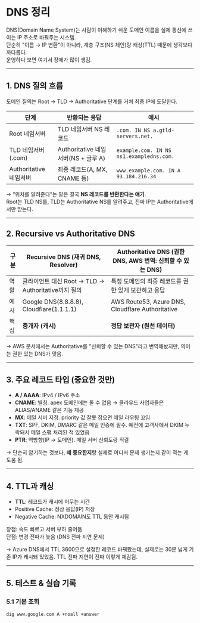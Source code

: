 # DNS 정리

DNS(Domain Name System)는 사람이 이해하기 쉬운 도메인 이름을 실제 통신에 쓰이는 IP 주소로 바꿔주는 시스템.  
단순히 "이름 → IP 변환"이 아니라, 계층 구조(NS 체인)랑 캐싱(TTL) 때문에 생각보다 까다롭다.  
운영하다 보면 여기서 장애가 많이 생김.

---

## 1. DNS 질의 흐름

도메인 질의는 Root → TLD → Authoritative 단계를 거쳐 최종 IP에 도달한다.

| 단계                  | 반환되는 응답                            | 예시                                      |
|-----------------------|------------------------------------------|-------------------------------------------|
| Root 네임서버         | TLD 네임서버 NS 레코드                   | `.com. IN NS a.gtld-servers.net.`         |
| TLD 네임서버 (.com)   | Authoritative 네임서버(NS + 글루 A)       | `example.com. IN NS ns1.exampledns.com.`  |
| Authoritative 네임서버| 최종 레코드(A, MX, CNAME 등)              | `www.example.com. IN A 93.184.216.34`     |

→ “위치를 알려준다”는 말은 결국 **NS 레코드를 반환한다는 얘기**.  
Root는 TLD NS를, TLD는 Authoritative NS를 알려주고, 진짜 IP는 Authoritative에서만 받는다.  

---

## 2. Recursive vs Authoritative DNS

| 구분 | Recursive DNS (재귀 DNS, Resolver) | Authoritative DNS (권한 DNS, AWS 번역: 신뢰할 수 있는 DNS) |
|------|------------------------------------|----------------------------------------------------------|
| 역할 | 클라이언트 대신 Root → TLD → Authoritative까지 질의 | 특정 도메인의 최종 레코드를 권한 있게 보관하고 응답 |
| 예시 | Google DNS(8.8.8.8), Cloudflare(1.1.1.1) | AWS Route53, Azure DNS, Cloudflare Authoritative |
| 핵심 | **중개자 (캐시)** | **정답 보관자 (원천 데이터)** |

→ AWS 문서에서는 Authoritative를 "신뢰할 수 있는 DNS"라고 번역해놨지만, 의미는 권한 있는 DNS가 맞음.  

---

## 3. 주요 레코드 타입 (중요한 것만)

- **A / AAAA**: IPv4 / IPv6 주소  
- **CNAME**: 별칭. apex 도메인에는 둘 수 없음 → 클라우드 사업자들은 ALIAS/ANAME 같은 기능 제공  
- **MX**: 메일 서버 지정. priority 값 잘못 잡으면 메일 라우팅 꼬임  
- **TXT**: SPF, DKIM, DMARC 같은 메일 인증에 필수. 예전에 고객사에서 DKIM 누락돼서 메일 스팸 처리된 적 있었음  
- **PTR**: 역방향(IP → 도메인). 메일 서버 신뢰도랑 직결  

→ 단순히 암기하는 것보다, **왜 중요한지**랑 실제로 어디서 문제 생기는지 같이 적는 게 도움 됨.  

---

## 4. TTL과 캐싱

- **TTL**: 레코드가 캐시에 머무는 시간  
- Positive Cache: 정상 응답(IP) 저장  
- Negative Cache: NXDOMAIN도 TTL 동안 캐시됨  

장점: 속도 빠르고 서버 부하 줄어듦  
단점: 변경 전파가 늦음 (DNS 전파 지연 문제)  

→ Azure DNS에서 TTL 3600으로 설정한 레코드 바꿔봤는데, 실제로는 30분 넘게 기존 IP가 캐시돼 있었음. TTL 전파 지연이 진짜 이렇게 체감됨.  

---

## 5. 테스트 & 실습 기록

### 5.1 기본 조회
```bash
dig www.google.com A +noall +answer
